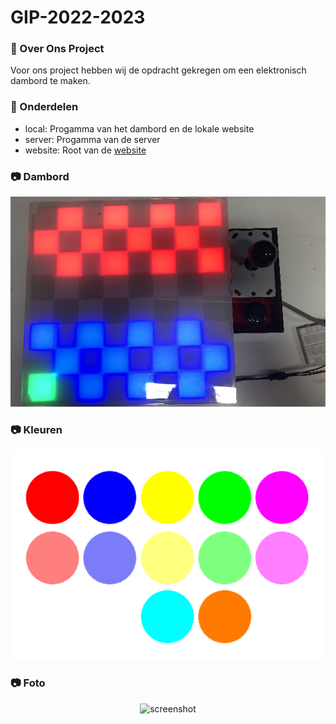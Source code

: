 # GIP-2022-2023

### :star2: Over Ons Project
Voor ons project hebben wij de opdracht gekregen om een elektronisch dambord te maken.

### :dart: Onderdelen
- local: Progamma van het dambord en de lokale website
- server: Progamma van de server
- website: Root van de [website](https://dambord.netlify.app/)

### :camera: Dambord
<div align="center"> 
  <img src="img1.png" alt="screenshot" />
</div>

### :camera: Kleuren
<div align="center"> 
  <img src="img2.png" alt="screenshot" />
</div>

### :camera: Foto
<div align="center"> 
  <img src="https://placehold.co/600x400?text=Image+2" alt="screenshot" />
</div>
